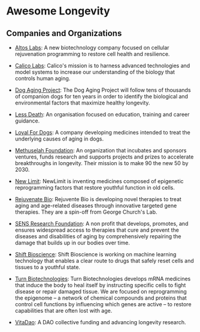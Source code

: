 # Awesome Longevity

## Companies and Organizations
- [Altos Labs](https://altoslabs.com): A new biotechnology company focused on cellular rejuvenation programming to restore cell health and resilience.

- [Calico Labs](https://www.calicolabs.com/): Calico's mission is to harness advanced technologies and model systems to increase our understanding of the biology that controls human aging.

- [Dog Aging Project](https://dogagingproject.org/): The Dog Aging Project will follow tens of thousands of companion dogs for ten years in order to identify the biological and environmental factors that maximize healthy longevity.

- [Less Death](https://www.lessdeath.org/): An organisation focused on education, training and career guidance.

- [Loyal For Dogs](https://loyalfordogs.com/): A company developing medicines intended to treat the underlying causes of aging in dogs.

- [Methuselah Foundation](https://www.mfoundation.org/): An organization that incubates and sponsors ventures, funds research and supports projects and prizes to accelerate breakthroughs in longevity. Their mission is to make 90 the new 50 by 2030.

- [New Limit](https://www.newlimit.com/): NewLimit is inventing medicines composed of epigenetic reprogramming factors that restore youthful function in old cells.

- [Rejuvenate Bio](https://www.rejuvenatebio.com/): Rejuvente Bio is developing novel therapies to treat aging and age-related diseases through innovative targeted gene therapies. They are a spin-off from George Church's Lab.

- [SENS Research Foundation](https://www.sens.org/): A non profit that develops, promotes, and ensures widespread access to therapies that cure and prevent the diseases and disabilities of aging by comprehensively repairing the damage that builds up in our bodies over time.

- [Shift Bioscience](https://www.shiftbioscience.com/): Shift Bioscience is working on machine learning technology that enables a clear route to drugs that safely reset cells and tissues to a youthful state.

- [Turn Biotechnologies](https://www.turn.bio/): Turn Biotechnologies develops mRNA medicines that induce the body to heal itself by instructing specific cells to fight disease or repair damaged tissue. We are focused on reprogramming the epigenome – a network of chemical compounds and proteins that control cell functions by influencing which genes are active – to restore capabilities that are often lost with age.

- [VitaDao](https://vitadao.com): A DAO collective funding and advancing longevity research.

